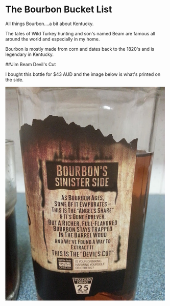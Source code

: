 # The Bourbon Bucket List

All things Bourbon....a bit about Kentucky.

The tales of Wild Turkey hunting and son's named Beam are famous all around the world and especially in my home.

Bourbon is mostly made from corn and dates back to the 1820's and is legendary in Kentucky. 

##Jim Beam Devil's Cut

I bought this bottle for $43 AUD and the image below is what's printed on the side.

![Sinister](images/sinister.jpg)

